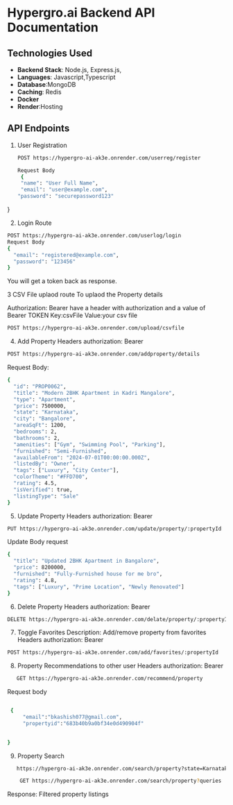 # Hypergro.ai Backend API Documentation

## Technologies Used


- **Backend Stack**: Node.js, Express.js,
- **Languages**: Javascript,Typescript
- **Database**:MongoDB
- **Caching**: Redis
- **Docker**
- **Render**:Hosting 

## API Endpoints

1. User Registration
   ```bash
   POST https://hypergro-ai-ak3e.onrender.com/userreg/register

   Request Body 
    {
    "name": "User Full Name",
    "email": "user@example.com",
   "password": "securepassword123"
  }

2. Login Route
```bash
POST https://hypergro-ai-ak3e.onrender.com/userlog/login
Request Body
{
  "email": "registered@example.com",
  "password": "123456"
}
```
You will get a token back as response.


3 CSV File uplaod route To uplaod the Property details

Authorization: Bearer <token> have a header with authorization and a value of Bearer TOKEN
Key:csvFile
Value:your csv file
```bash
POST https://hypergro-ai-ak3e.onrender.com/upload/csvfile
```
4. Add Property
    Headers
   authorization: Bearer <token>

```bash
POST https://hypergro-ai-ak3e.onrender.com/addproperty/details
```
Request Body:
```bash
{
  "id": "PROP0062",
  "title": "Modern 2BHK Apartment in Kadri Mangalore",
  "type": "Apartment",
  "price": 7500000,
  "state": "Karnataka",
  "city": "Bangalore",
  "areaSqFt": 1200,
  "bedrooms": 2,
  "bathrooms": 2,
  "amenities": ["Gym", "Swimming Pool", "Parking"],
  "furnished": "Semi-Furnished",
  "availableFrom": "2024-07-01T00:00:00.000Z",
  "listedBy": "Owner",
  "tags": ["Luxury", "City Center"],
  "colorTheme": "#FFD700",
  "rating": 4.5,
  "isVerified": true,
  "listingType": "Sale"
}
```

5. Update Property
  Headers
   authorization: Bearer <token>

```bash
PUT https://hypergro-ai-ak3e.onrender.com/update/property/:propertyId
```
Update Body request 

``` bash
{
  "title": "Updated 2BHK Apartment in Bangalore",
  "price": 8200000,
  "furnished": "Fully-Furnished house for me bro",
  "rating": 4.8,
  "tags": ["Luxury", "Prime Location", "Newly Renovated"]
}
```

6.  Delete Property
     Headers
   authorization: Bearer <token>
``` bash
DELETE https://hypergro-ai-ak3e.onrender.com/delate/property/:propertyId
```
7. Toggle Favorites
   Description: Add/remove property from favorites
        Headers
   authorization: Bearer <token>
```bash
POST https://hypergro-ai-ak3e.onrender.com/add/favorites/:propertyId
```
8. Property Recommendations to other user
    Headers
   authorization: Bearer <token>


```bash
   GET https://hypergro-ai-ak3e.onrender.com/recommend/property
```
Request body
```bash

 {
     "email":"bkashish077@gmail.com",
     "propertyid":"683b40b9a0bf34e0d490904f"
   

}
```
9. Property Search
    
    
```bash
   https://hypergro-ai-ak3e.onrender.com/search/property?state=Karnataka&city=Bangalore

    GET https://hypergro-ai-ak3e.onrender.com/search/property?queries
```
   Response: Filtered property listings
   



